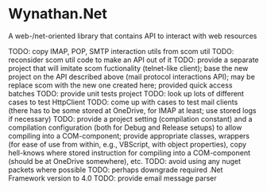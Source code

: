 # Wynathan.Net
A web-/net-oriented library that contains API to interact with web resources 

TODO: copy IMAP, POP, SMTP interaction utils from scom util
TODO: reconsider scom util code to make an API out of it
TODO: provide a separate project that will imitate scom fuctionality (telnet-like client);
	base the new project on the API described above (mail protocol interactions API);
	may be replace scom with the new one created here;
	provided quick access batches
TODO: provide unit tests project
TODO: look up lots of different cases to test HttpClient
TODO: come up with cases to test mail clients (there has to be some stored at OneDrive, for IMAP 
	at least; use stored logs if necessary)
TODO: provide a project setting (compilation constant) and a compilation configuration (both for 
	Debug and Release setups) to allow compiling into a COM-component; provide appropriate classes, 
	wrappers (for ease of use from within, e.g., VBScript, with object properties), copy hell-knows 
	where stored instruction for compiling into a COM-component (should be at OneDrive somewhere), etc.
TODO: avoid using any nuget packets where possible
TODO: perhaps downgrade required .Net Framework version to 4.0
TODO: provide email message parser